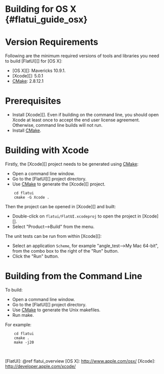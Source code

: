 Building for OS X    {#flatui_guide_osx}
=================

# Version Requirements

Following are the minimum required versions of tools and libraries you
need to build [FlatUI][] for [OS X]:

   * [OS X][]: Mavericks 10.9.1.
   * [Xcode][]: 5.0.1
   * [CMake][]: 2.8.12.1

# Prerequisites

   * Install [Xcode][]. Even if building on the command line, you should open
     Xcode at least once to accept the end user license agreement. Otherwise,
     command line builds will not run.
   * Install [CMake][].

# Building with Xcode

Firstly, the [Xcode][] project needs to be generated using [CMake][]:

   * Open a command line window.
   * Go to the [FlatUI][] project directory.
   * Use [CMake][] to generate the [Xcode][] project.

~~~{.sh}
    cd flatui
    cmake -G Xcode .
~~~

Then the project can be opened in [Xcode][] and built:

   * Double-click on `flatui/FlatUI.xcodeproj` to open the project in
     [Xcode][].
   * Select "Product-->Build" from the menu.

The unit tests can be run from within [Xcode][]:

   * Select an application `Scheme`, for example
     "angle_test-->My Mac 64-bit", from the combo box to the right of the
     "Run" button.
   * Click the "Run" button.


# Building from the Command Line

To build:

   * Open a command line window.
   * Go to the [FlatUI][] project directory.
   * Use [CMake][] to generate the Unix makefiles.
   * Run make.

For example:

~~~{.sh}
    cd flatui
    cmake .
    make -j20
~~~

<br>

  [CMake]: http://www.cmake.org
  [FlatUI]: @ref flatui_overview
  [OS X]: http://www.apple.com/osx/
  [Xcode]: http://developer.apple.com/xcode/
